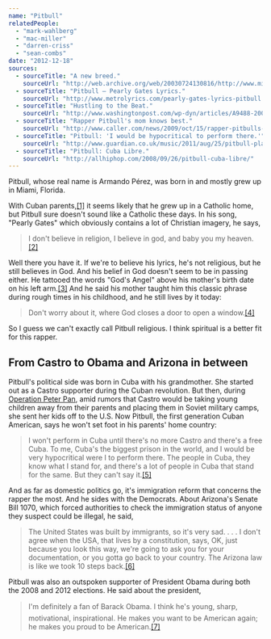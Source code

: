 ```yaml
---
name: "Pitbull"
relatedPeople:
  - "mark-wahlberg"
  - "mac-miller"
  - "darren-criss"
  - "sean-combs"
date: "2012-12-18"
sources:
  - sourceTitle: "A new breed."
    sourceUrl: "http://web.archive.org/web/20030724130816/http://www.miami.com/mld/miamiherald/news/columnists/liz_balmaseda/5135581.htm"
  - sourceTitle: "Pitbull – Pearly Gates Lyrics."
    sourceUrl: "http://www.metrolyrics.com/pearly-gates-lyrics-pitbull.html"
  - sourceTitle: "Hustling to the Beat."
    sourceUrl: "http://www.washingtonpost.com/wp-dyn/articles/A9488-2004Jul23.html"
  - sourceTitle: "Rapper Pitbull's mom knows best."
    sourceUrl: "http://www.caller.com/news/2009/oct/15/rapper-pitbulls-mom-knows-best/"
  - sourceTitle: "Pitbull: 'I would be hypocritical to perform there.'"
    sourceUrl: "http://www.guardian.co.uk/music/2011/aug/25/pitbull-planet-pit-rap"
  - sourceTitle: "Pitbull: Cuba Libre."
    sourceUrl: "http://allhiphop.com/2008/09/26/pitbull-cuba-libre/"
---
```


Pitbull, whose real name is Armando Pérez, was born in and mostly grew up in Miami, Florida.

With Cuban parents,<a class="source-citation" href="#http://web.archive.org/web/20030724130816/http://www.miami.com/mld/miamiherald/news/columnists/liz_balmaseda/5135581.htm" title="A new breed.">[1]</a> it seems likely that he grew up in a Catholic home, but Pitbull sure doesn't sound like a Catholic these days. In his song, "Pearly Gates" which obviously contains a lot of Christian imagery, he says,

>I don't believe in religion, I believe in god, and baby you my heaven.<a class="source-citation" href="#http://www.metrolyrics.com/pearly-gates-lyrics-pitbull.html" title="Pitbull – Pearly Gates Lyrics.">[2]</a>

Well there you have it. If we're to believe his lyrics, he's not religious, but he still believes in God. And his belief in God doesn't seem to be in passing either. He tattooed the words "God's Angel" above his mother's birth date on his left arm.<a class="source-citation" href="#http://www.washingtonpost.com/wp-dyn/articles/A9488-2004Jul23.html" title="Hustling to the Beat.">[3]</a> And he said his mother taught him this classic phrase during rough times in his childhood, and he still lives by it today:

>Don't worry about it, where God closes a door to open a window.<a class="source-citation" href="#http://www.caller.com/news/2009/oct/15/rapper-pitbulls-mom-knows-best/" title="Rapper Pitbull&apos;s mom knows best.">[4]</a>

So I guess we can't exactly call Pitbull religious. I think spiritual is a better fit for this rapper.


## From Castro to Obama and Arizona in between

Pitbull's political side was born in Cuba with his grandmother. She started out as a Castro supporter during the Cuban revolution. But then, during [Operation Peter Pan](http://en.wikipedia.org/wiki/Operation_Peter_Pan), amid rumors that Castro would be taking young children away from their parents and placing them in Soviet military camps, she sent her kids off to the U.S. Now Pitbull, the first generation Cuban American, says he won't set foot in his parents' home country:

>I won't perform in Cuba until there's no more Castro and there's a free Cuba. To me, Cuba's the biggest prison in the world, and I would be very hypocritical were I to perform there. The people in Cuba, they know what I stand for, and there's a lot of people in Cuba that stand for the same. But they can't say it.<a class="source-citation" href="#http://www.guardian.co.uk/music/2011/aug/25/pitbull-planet-pit-rap" title="Pitbull: &apos;I would be hypocritical to perform there.&apos;">[5]</a>

And as far as domestic politics go, it's immigration reform that concerns the rapper the most. And he sides with the Democrats. About Arizona's Senate Bill 1070, which forced authorities to check the immigration status of anyone they suspect could be illegal, he said,

>The United States was built by immigrants, so it's very sad. . . . I don't agree when the USA, that lives by a constitution, says, OK, just because you look this way, we're going to ask you for your documentation, or you gotta go back to your country. The Arizona law is like we took 10 steps back.<a class="source-citation" href="#http://www.guardian.co.uk/music/2011/aug/25/pitbull-planet-pit-rap" title="Pitbull: &apos;I would be hypocritical to perform there.&apos;">[6]</a>

Pitbull was also an outspoken supporter of President Obama during both the 2008 and 2012 elections. He said about the president,

>I'm definitely a fan of Barack Obama. I think he's young, sharp, motivational, inspirational. He makes you want to be American again; he makes you proud to be American.<a class="source-citation" href="#http://allhiphop.com/2008/09/26/pitbull-cuba-libre/" title="Pitbull: Cuba Libre.">[7]</a>